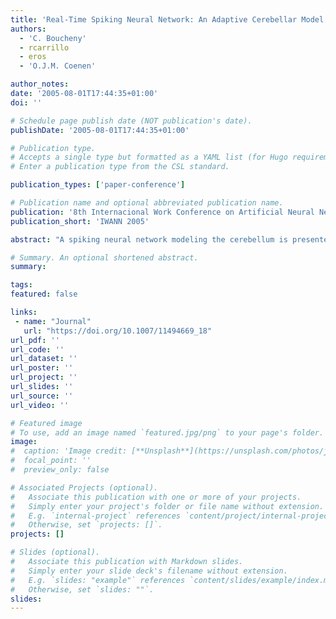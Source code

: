 ```yaml
---
title: 'Real-Time Spiking Neural Network: An Adaptive Cerebellar Model'
authors:
  - 'C. Boucheny'
  - rcarrillo
  - eros
  - 'O.J.M. Coenen'

author_notes:
date: '2005-08-01T17:44:35+01:00'
doi: ''

# Schedule page publish date (NOT publication's date).
publishDate: '2005-08-01T17:44:35+01:00'

# Publication type.
# Accepts a single type but formatted as a YAML list (for Hugo requirements).
# Enter a publication type from the CSL standard.

publication_types: ['paper-conference']

# Publication name and optional abbreviated publication name.
publication: '8th Internacional Work Conference on Artificial Neural Networks'
publication_short: 'IWANN 2005'

abstract: "A spiking neural network modeling the cerebellum is presented. The model, consisting of more than 2000 conductance-based neurons and more than 50 000 synapses, runs in real-time on a dual-processor computer. The model is implemented on an event-driven spiking neural network simulator with table-based conductance and voltage computations. The cerebellar model interacts every millisecond with a time-driven simulation of a simple environment in which adaptation experiments are setup. Learning is achieved in real-time using spike time dependent plasticity rules, which drive synaptic weight changes depending on the neurons activity and the timing in the spiking representation of an error signal. The cerebellar model is tested on learning to continuously predict a target position moving along periodical trajectories. This setup reproduces experiments with primates learning the smooth pursuit of visual targets on a screen. The model learns effectively and concurrently different target trajectories. This is true even though the spiking rate of the error representation is very low, reproducing physiological conditions. Hence, we present a complete physiologically relevant spiking cerebellar model that runs and learns in real-time in realistic conditions reproducing psychophysical experiments. This work was funded in part by the EC SpikeFORCE project (IST-2001-35271, www.spikeforce.org)."

# Summary. An optional shortened abstract.
summary:

tags:
featured: false

links:
 - name: "Journal"
   url: "https://doi.org/10.1007/11494669_18"
url_pdf: ''
url_code: ''
url_dataset: ''
url_poster: ''
url_project: ''
url_slides: ''
url_source: ''
url_video: ''

# Featured image
# To use, add an image named `featured.jpg/png` to your page's folder.
image:
#  caption: 'Image credit: [**Unsplash**](https://unsplash.com/photos/jdD8gXaTZsc)'
#  focal_point: ''
#  preview_only: false

# Associated Projects (optional).
#   Associate this publication with one or more of your projects.
#   Simply enter your project's folder or file name without extension.
#   E.g. `internal-project` references `content/project/internal-project/index.md`.
#   Otherwise, set `projects: []`.
projects: []

# Slides (optional).
#   Associate this publication with Markdown slides.
#   Simply enter your slide deck's filename without extension.
#   E.g. `slides: "example"` references `content/slides/example/index.md`.
#   Otherwise, set `slides: ""`.
slides:
---
```

